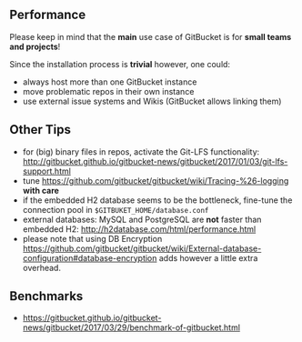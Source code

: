 Performance
-----------

Please keep in mind that the **main** use case of GitBucket is for **small teams and projects**! 

Since the installation process is **trivial** however, one could: 
 - always host more than one GitBucket instance 
 - move problematic repos in their own instance
 - use external issue systems and Wikis (GitBucket allows linking them)

Other Tips
----
 - for (big) binary files in repos, activate the Git-LFS functionality: http://gitbucket.github.io/gitbucket-news/gitbucket/2017/01/03/git-lfs-support.html
 - tune https://github.com/gitbucket/gitbucket/wiki/Tracing-%26-logging **with care**
 - if the embedded H2 database seems to be the bottleneck, fine-tune the connection pool in ```$GITBUKET_HOME/database.conf```
 - external databases: MySQL and PostgreSQL are **not** faster than embedded H2: http://h2database.com/html/performance.html
 - please note that using DB Encryption https://github.com/gitbucket/gitbucket/wiki/External-database-configuration#database-encryption adds however a little extra overhead.

Benchmarks
----------

- https://gitbucket.github.io/gitbucket-news/gitbucket/2017/03/29/benchmark-of-gitbucket.html
